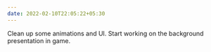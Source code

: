 ```yaml
---
date: 2022-02-10T22:05:22+05:30
---
```


Clean up some animations and UI. Start working on the 
background presentation in game.
